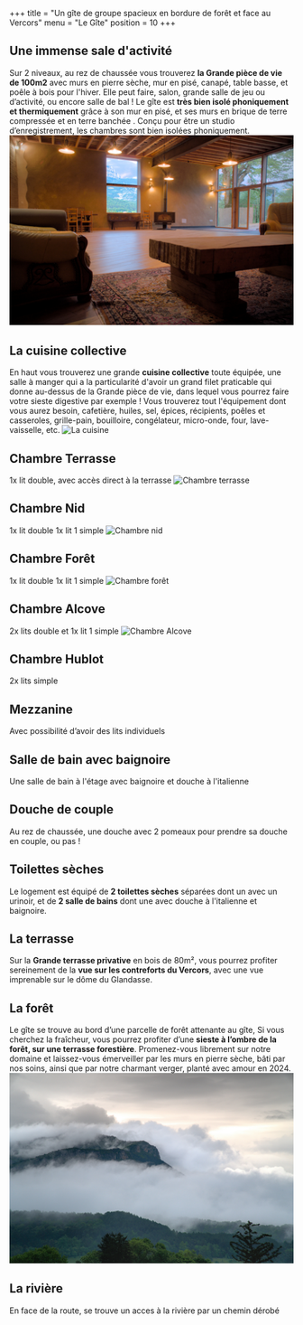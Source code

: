 +++
title = "Un gîte de groupe spacieux en bordure de forêt et face au Vercors"
menu = "Le Gîte"
position = 10 
+++

## Une immense sale d'activité
Sur 2 niveaux, au rez de chaussée vous trouverez **la Grande pièce de vie de 100m2** avec murs en pierre sèche, mur en pisé, canapé, table basse, et poêle à bois pour l'hiver. Elle peut faire, salon, grande salle de jeu ou d’activité, ou encore salle de bal !
Le gîte est **très bien isolé phoniquement et thermiquement** grâce à son mur en pisé, et ses murs en brique de terre compressée et en terre banchée . Conçu pour être un studio d’enregistrement, les chambres sont bien isolées phoniquement.
![La Grande Salle](Grandesalle2.jpg)

## La cuisine collective
En haut vous trouverez une grande **cuisine collective** toute équipée, une salle à manger qui a la particularité d'avoir un grand filet praticable qui donne au-dessus de la Grande pièce de vie, dans lequel vous pourrez faire votre sieste digestive par exemple ! Vous trouverez tout l'équipement dont vous aurez besoin, cafetière, huiles, sel, épices, récipients, poêles et casseroles, grille-pain, bouilloire, congélateur,  micro-onde, four, lave-vaisselle, etc.
![La cuisine](Cusine.jpg)

## Chambre Terrasse 
1x lit double, avec accès direct à la terrasse
![Chambre terrasse](chambresterrasse.jpg)

## Chambre Nid
1x lit double 1x lit 1 simple
![Chambre nid](chambrenid.jpg)

## Chambre Forêt
1x lit double 1x lit 1 simple
![Chambre forêt](chambreforet.jpg)


## Chambre Alcove
2x lits double et 1x lit 1 simple
![Chambre Alcove](chambrealcove.jpg)

## Chambre Hublot
2x lits simple

## Mezzanine
Avec possibilité d’avoir des lits individuels

## Salle de bain avec baignoire
Une salle de bain à l'étage avec baignoire et douche à l'italienne

## Douche de couple
Au rez de chaussée, une douche avec 2 pomeaux pour prendre sa douche en couple, ou pas !

## Toilettes sèches
Le logement est équipé de **2 toilettes sèches** séparées dont un avec un urinoir, et de **2 salle de bains** dont une avec douche à l'italienne et baignoire.

## La terrasse
Sur la **Grande terrasse privative** en bois de 80m², vous pourrez profiter sereinement de la **vue sur les contreforts du Vercors**, avec une vue imprenable sur le dôme du Glandasse.

## La forêt
Le gîte se trouve au bord d’une parcelle de forêt attenante au gîte,  Si vous cherchez la fraîcheur, vous pourrez profiter d’une **sieste à l’ombre de la forêt, sur une terrasse forestière**. Promenez-vous librement sur notre domaine et laissez-vous émerveiller par les murs en pierre sèche, bâti par nos soins, ainsi que par notre charmant verger, planté avec amour en 2024.
![Vue depuis le gite](vuemontagne.jpg)

## La rivière
En face de la route, se trouve un acces à la rivière par un chemin dérobé


